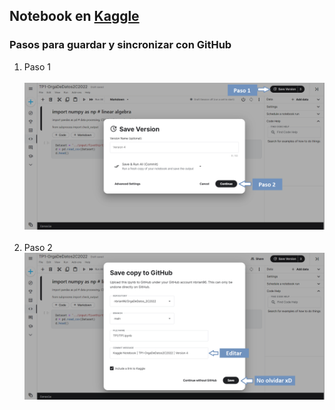 ## Notebook en <a href="https://www.kaggle.com/code/nelson96/tp1-orgadedatos2c2022/notebook">Kaggle</a>


### Pasos para guardar y sincronizar con GitHub
<ol>
  <li>Paso 1</li><br>
  <img src="https://github.com/nbrian96/Source/blob/main/paso1.png" class="img-rounded">
  <br><br>
  <li>Paso 2</li>
  <img src="https://github.com/nbrian96/Source/blob/main/paso2.png" class="img-rounded">
</ol>
